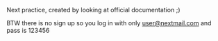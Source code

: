 Next practice, created by looking at official documentation ;)

BTW there is no sign up so you log in with only user@nextmail.com and pass is 123456
